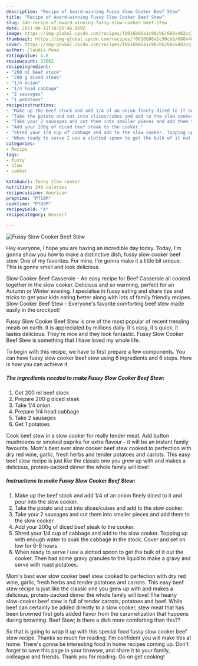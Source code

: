 ```yaml
---
description: "Recipe of Award-winning Fussy Slow Cooker Beef Stew"
title: "Recipe of Award-winning Fussy Slow Cooker Beef Stew"
slug: 346-recipe-of-award-winning-fussy-slow-cooker-beef-stew
date: 2021-06-11T18:05:46.669Z
image: https://img-global.cpcdn.com/recipes/f0616b06a1c90cb6/680x482cq70/fussy-slow-cooker-beef-stew-recipe-main-photo.jpg
thumbnail: https://img-global.cpcdn.com/recipes/f0616b06a1c90cb6/680x482cq70/fussy-slow-cooker-beef-stew-recipe-main-photo.jpg
cover: https://img-global.cpcdn.com/recipes/f0616b06a1c90cb6/680x482cq70/fussy-slow-cooker-beef-stew-recipe-main-photo.jpg
author: Claudia Pena
ratingvalue: 4.8
reviewcount: 13662
recipeingredient:
- "200 ml beef stock"
- "200 g diced steak"
- "1/4 onion"
- "1/4 head cabbage"
- "2 sausages"
- "1 potatoes"
recipeinstructions:
- "Make up the beef stock and add 1/4 of an onion finely diced to it and pour into the slow cooker."
- "Take the potato and cut into slices/cubes and add to the slow cooker."
- "Take your 2 sausages and cut them into smaller pieces and add them to the slow cooker"
- "Add your 200g of diced beef steak to the cooker."
- "Shred your 1/4 cup of cabbage and add to the slow cooker. Topping up with enough water to soak the cabbage in the stock. Cover and set on low for 6-8 hours."
- "When ready to serve I use a slotted spoon to get the bulk of it out the cooker. Then had some gravy granules to the liquid to make a gravy and serve with roast potatoes."
categories:
- Recipe
tags:
- fussy
- slow
- cooker

katakunci: fussy slow cooker 
nutrition: 246 calories
recipecuisine: American
preptime: "PT18M"
cooktime: "PT45M"
recipeyield: "4"
recipecategory: Dessert

---
```



![Fussy Slow Cooker Beef Stew](https://img-global.cpcdn.com/recipes/f0616b06a1c90cb6/680x482cq70/fussy-slow-cooker-beef-stew-recipe-main-photo.jpg)

Hey everyone, I hope you are having an incredible day today. Today, I'm gonna show you how to make a distinctive dish, fussy slow cooker beef stew. One of my favorites. For mine, I'm gonna make it a little bit unique. This is gonna smell and look delicious.

Slow Cooker Beef Casserole - An easy recipe for Beef Casserole all cooked together in the slow cooker. Delicious and so warming, perfect for an Autumn or Winter evening. I specialise in fussy eating and share tips and tricks to get your kids eating better along with lots of family friendly recipes. Slow Cooker Beef Stew - Everyone&#39;s favorite comforting beef stew made easily in the crockpot!

Fussy Slow Cooker Beef Stew is one of the most popular of recent trending meals on earth. It is appreciated by millions daily. It's easy, it's quick, it tastes delicious. They're nice and they look fantastic. Fussy Slow Cooker Beef Stew is something that I have loved my whole life.


To begin with this recipe, we have to first prepare a few components. You can have fussy slow cooker beef stew using 6 ingredients and 6 steps. Here is how you can achieve it.

<!--inarticleads1-->

##### The ingredients needed to make Fussy Slow Cooker Beef Stew:

1. Get 200 ml beef stock
1. Prepare 200 g diced steak
1. Take 1/4 onion
1. Prepare 1/4 head cabbage
1. Take 2 sausages
1. Get 1 potatoes


Cook beef stew in a slow cooker for really tender meat. Add button mushrooms or smoked paprika for extra flavour - it will be an instant family favourite. Mom&#39;s best ever slow cooker beef stew cooked to perfection with dry red wine, garlic, fresh herbs and tender potatoes and carrots. This easy beef stew recipe is just like the classic one you grew up with and makes a delicious, protein-packed dinner the whole family will love! 

<!--inarticleads2-->

##### Instructions to make Fussy Slow Cooker Beef Stew:

1. Make up the beef stock and add 1/4 of an onion finely diced to it and pour into the slow cooker.
1. Take the potato and cut into slices/cubes and add to the slow cooker.
1. Take your 2 sausages and cut them into smaller pieces and add them to the slow cooker
1. Add your 200g of diced beef steak to the cooker.
1. Shred your 1/4 cup of cabbage and add to the slow cooker. Topping up with enough water to soak the cabbage in the stock. Cover and set on low for 6-8 hours.
1. When ready to serve I use a slotted spoon to get the bulk of it out the cooker. Then had some gravy granules to the liquid to make a gravy and serve with roast potatoes.


Mom&#39;s best ever slow cooker beef stew cooked to perfection with dry red wine, garlic, fresh herbs and tender potatoes and carrots. This easy beef stew recipe is just like the classic one you grew up with and makes a delicious, protein-packed dinner the whole family will love! The hearty slow-cooker beef stew is full of tender carrots, potatoes and beef. While beef can certainly be added directly to a slow cooker, stew meat that has been browned first gets added flavor from the caramelization that happens during browning. Beef Stew; is there a dish more comforting than this?? 

So that is going to wrap it up with this special food fussy slow cooker beef stew recipe. Thanks so much for reading. I'm confident you will make this at home. There's gonna be interesting food in home recipes coming up. Don't forget to save this page in your browser, and share it to your family, colleague and friends. Thank you for reading. Go on get cooking!
